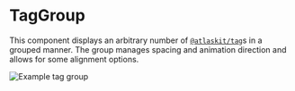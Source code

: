# TagGroup

This component displays an arbitrary number of
[`@atlaskit/tag`](https://www.npmjs.com/package/@atlaskit/tag)s in a grouped
manner. The group manages spacing and animation direction and allows for some
alignment options.

![Example tag group](https://i.imgur.com/A10xBnV.gif)
